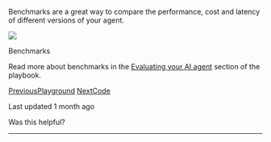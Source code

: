 Benchmarks are a great way to compare the performance, cost and latency of different versions of your agent.

![](https://docs.workflowai.com/~gitbook/image?url=https%3A%2F%2F2418444523-files.gitbook.io%2F%7E%2Ffiles%2Fv0%2Fb%2Fgitbook-x-prod.appspot.com%2Fo%2Fspaces%252FW4ng0K5LfFjYqHYuPgNh%252Fuploads%252Fgit-blob-9567cd51f61f8a9ccc9ce8cc9003be94f9d1a484%252Fbenchmarks.png%3Falt%3Dmedia&width=768&dpr=4&quality=100&sign=ec3e41bd&sv=2)

Benchmarks

Read more about benchmarks in the [Evaluating your AI agent](https://docs.workflowai.com/ai-agents-playbook/evaluating-your-ai-agent) section of the playbook.

[PreviousPlayground](https://docs.workflowai.com/features/playground) [NextCode](https://docs.workflowai.com/features/code)

Last updated 1 month ago

Was this helpful?

* * *
